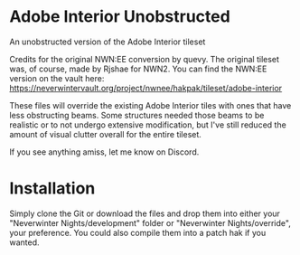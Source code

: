 # Adobe Interior Unobstructed
 An unobstructed version of the Adobe Interior tileset

 
Credits for the original NWN:EE conversion by quevy. The original tileset was, of course, made by Rjshae for NWN2. You can find the NWN:EE version on the vault here: https://neverwintervault.org/project/nwnee/hakpak/tileset/adobe-interior

These files will override the existing Adobe Interior tiles with ones that have less obstructing beams. Some structures needed those beams to be realistic or to not undergo extensive modification, but I've still reduced the amount of visual clutter overall for the entire tileset.

If you see anything amiss, let me know on Discord.

# Installation

Simply clone the Git or download the files and drop them into either your "Neverwinter Nights/development" folder or "Neverwinter Nights/override", your preference. You could also compile them into a patch hak if you wanted.
